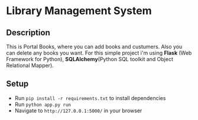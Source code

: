 # Library Management System

## Description
This is Portal Books, where you can add books and custumers. Also you can delete any books you want. For this simple project i'm using **Flask** (Web Framework for Python), **SQLAlchemy**(Python SQL toolkit and Object Relational Mapper).  

## Setup
- Run ```pip install -r requirements.txt``` to install dependencies
- Run ```python app.py run```
- Navigate to ```http://127.0.0.1:5000/``` in your browser
